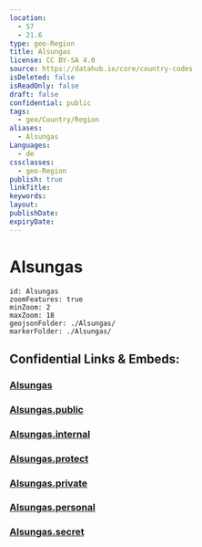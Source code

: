 ```yaml
---
location:
  - 57
  - 21.6
type: geo-Region
title: Alsungas
license: CC BY-SA 4.0
source: https://datahub.io/core/country-codes
isDeleted: false
isReadOnly: false
draft: false
confidential: public
tags:
  - geo/Country/Region
aliases:
  - Alsungas
Languages:
  - de
cssclasses:
  - geo-Region
publish: true
linkTitle:
keywords:
layout:
publishDate:
expiryDate:
---
```


# Alsungas

```leaflet
id: Alsungas
zoomFeatures: true 
minZoom: 2 
maxZoom: 18
geojsonFolder: ./Alsungas/
markerFolder: ./Alsungas/
```


## Confidential Links & Embeds: 

### [Alsungas](/_Standards/Earth/Continent/Europe/Europe~North/Latvia/Counties/Alsungas.md) 

### [Alsungas.public](/_public/Earth/Continent/Europe/Europe~North/Latvia/Counties/Alsungas.public.md) 

### [Alsungas.internal](/_internal/Earth/Continent/Europe/Europe~North/Latvia/Counties/Alsungas.internal.md) 

### [Alsungas.protect](/_protect/Earth/Continent/Europe/Europe~North/Latvia/Counties/Alsungas.protect.md) 

### [Alsungas.private](/_private/Earth/Continent/Europe/Europe~North/Latvia/Counties/Alsungas.private.md) 

### [Alsungas.personal](/_personal/Earth/Continent/Europe/Europe~North/Latvia/Counties/Alsungas.personal.md) 

### [Alsungas.secret](/_secret/Earth/Continent/Europe/Europe~North/Latvia/Counties/Alsungas.secret.md)

